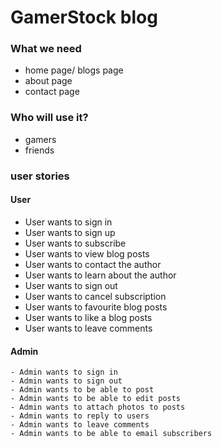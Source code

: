 # GamerStock blog

### What we need

  - home page/ blogs page
  - about page
  - contact page


### Who will use it?

  - gamers
  - friends


### user stories

#### User

   - User wants to sign in
   - User wants to sign up
   - User wants to subscribe
   - User wants to view blog posts
   - User wants to contact the author
   - User wants to learn about the author
   - User wants to sign out
   - User wants to cancel subscription
   - User wants to favourite blog posts
   - User wants to like a blog posts
   - User wants to leave comments

#### Admin

    - Admin wants to sign in
    - Admin wants to sign out
    - Admin wants to be able to post
    - Admin wants to be able to edit posts
    - Admin wants to attach photos to posts
    - Admin wants to reply to users
    - Admin wants to leave comments
    - Admin wants to be able to email subscribers
